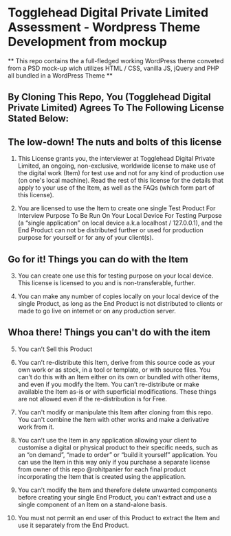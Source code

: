 # Togglehead Digital Private Limited Assessment - Wordpress Theme Development from mockup

** This repo contains the a full-fledged working WordPress theme conveted from a PSD mock-up wich utilizes HTML / CSS, vanilla JS, jQuery and PHP all bundled in a WordPress Theme **

## By Cloning This Repo, You (Togglehead Digital Private Limited) Agrees To The Following License Stated Below:

## The low-down! The nuts and bolts of this license

1. This License grants you, the interviewer at Togglehead Digital Private Limited, an ongoing, non-exclusive, worldwide license to make use of the digital work (Item) for test use and not for any kind of production use (on one's local machine). Read the rest of this license for the details that apply to your use of the Item, as well as the FAQs (which form part of this license).

2. You are licensed to use the Item to create one single Test Product For Interview Purpose To Be Run On Your Local Device For Testing Purpose (a “single application” on local device a.k.a localhost / 127.0.0.1), and the End Product can not be distributed further or used for production purpose for yourself or for any of your client(s).

## Go for it! Things you can do with the Item

3. You can create one use this for testing purpose on your local device. This license is licensed to you and is non-transferable, further.

4. You can make any number of copies locally on your local device of the single Product, as long as the End Product is not distributed to clients or made to go live on internet or on any production server.

## Whoa there! Things you can't do with the item

5. You can’t Sell this Product

6. You can’t re-distribute this Item, derive from this source code as your own work or as stock, in a tool or template, or with source files. You can’t do this with an Item either on its own or bundled with other items, and even if you modify the Item. You can’t re-distribute or make available the Item as-is or with superficial modifications. These things are not allowed even if the re-distribution is for Free.

7. You can't modify or manipulate this Item after cloning from this repo. You can't combine the Item with other works and make a derivative work from it.

8. You can’t use the Item in any application allowing your client to customise a digital or physical product to their specific needs, such as an “on demand”, “made to order” or “build it yourself” application. You can use the Item in this way only if you purchase a separate license from owner of this repo @rohitpanier for each final product incorporating the Item that is created using the application.

9. You can't modify the Item and therefore delete unwanted components before creating your single End Product, you can’t extract and use a single component of an Item on a stand-alone basis.

10. You must not permit an end user of this Product to extract the Item and use it separately from the End Product.

